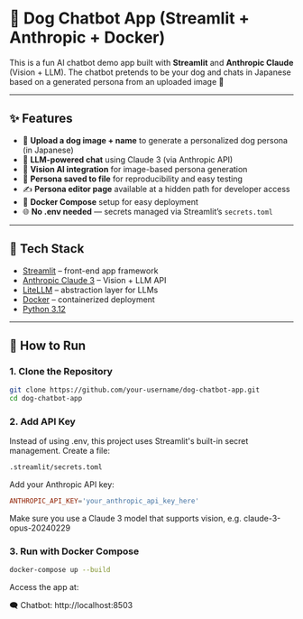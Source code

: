 # 🐶 Dog Chatbot App (Streamlit + Anthropic + Docker)

This is a fun AI chatbot demo app built with **Streamlit** and **Anthropic Claude** (Vision + LLM). The chatbot pretends to be your dog and chats in Japanese based on a generated persona from an uploaded image 🐾

---

## ✨ Features

- 📸 **Upload a dog image + name** to generate a personalized dog persona (in Japanese)
- 🤖 **LLM-powered chat** using Claude 3 (via Anthropic API)
- 🧠 **Vision AI integration** for image-based persona generation
- 🐾 **Persona saved to file** for reproducibility and easy testing
- ✍️ **Persona editor page** available at a hidden path for developer access
- 🐳 **Docker Compose** setup for easy deployment
- 🌐 **No .env needed** — secrets managed via Streamlit’s `secrets.toml`

---

## 🧪 Tech Stack

- [Streamlit](https://streamlit.io/) – front-end app framework
- [Anthropic Claude 3](https://www.anthropic.com/index/claude) – Vision + LLM API
- [LiteLLM](https://github.com/BerriAI/litellm) – abstraction layer for LLMs
- [Docker](https://www.docker.com/) – containerized deployment
- [Python 3.12](https://www.python.org/)

---

## 🚀 How to Run

### 1. Clone the Repository

```bash
git clone https://github.com/your-username/dog-chatbot-app.git
cd dog-chatbot-app
```

### 2. Add API Key
Instead of using .env, this project uses Streamlit's built-in secret management.
Create a file:

```bash
.streamlit/secrets.toml
```
Add your Anthropic API key:
```toml
ANTHROPIC_API_KEY='your_anthropic_api_key_here'
```
Make sure you use a Claude 3 model that supports vision, e.g. claude-3-opus-20240229

### 3. Run with Docker Compose
```bash
docker-compose up --build
```
Access the app at:

🗨️ Chatbot: http://localhost:8503
